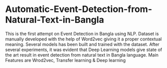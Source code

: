 # Automatic-Event-Detection-from-Natural-Text-in-Bangla
This is the first attempt on Event Detection in Bangla using NLP. Dataset is manually developed with the help of Word2vec giving it a proper contextual meaning. Several models has been built and trained with the dataset. After several experiments, it was evident that Deep Learning models give state of the art result in event detection from natural text in Bangla language. Main Features are Wrod2vec, Transfer learning &amp; Deep learning
